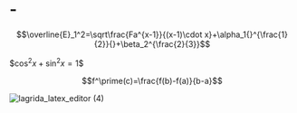# -
$$\overline{E}_1^2=\sqrt\frac{Fa^{x-1}}{(x-1)\cdot x}+\alpha_1{}^{\frac{1}{2}}{}+\beta_2^{\frac{2}{3}}$$

$$\cos^{2}x+\sin^{2}x=1\$$

$$f^\prime(c)=\frac{f(b)-f(a)}{b-a}$$


![lagrida_latex_editor (4)](https://user-images.githubusercontent.com/114642598/201021660-05635669-318a-4afa-9bfd-6e57de0d0c5e.png)
